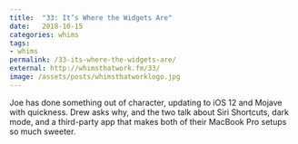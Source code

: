 ```yaml
---
title:  "33: It’s Where the Widgets Are"
date:   2018-10-15
categories: whims
tags:
- whims
permalink: /33-its-where-the-widgets-are/
external: http://whimsthatwork.fm/33/
image: /assets/posts/whimsthatworklogo.jpg
---
```

Joe has done something out of character, updating to iOS 12 and Mojave with quickness. Drew asks why, and the two talk about Siri Shortcuts, dark mode, and a third-party app that makes both of their MacBook Pro setups so much sweeter.
<!--more-->